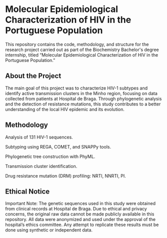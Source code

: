 #  Molecular Epidemiological Characterization of HIV in the Portuguese Population

This repository contains the code, methodology, and structure for the research project carried out as part of the Biochemistry Bachelor's degree internship, titled “Molecular Epidemiological Characterization of HIV in the Portuguese Population.”

## About the Project
The main goal of this project was to characterize HIV-1 subtypes and identify active transmission clusters in the Minho region, focusing on data collected from patients at Hospital de Braga. Through phylogenetic analysis and the detection of resistance mutations, this study contributes to a better understanding of the local HIV epidemic and its evolution.

## Methodology
Analysis of 131 HIV-1 sequences.

Subtyping using REGA, COMET, and SNAPPy tools.

Phylogenetic tree construction with PhyML.

Transmission cluster identification.

Drug resistance mutation (DRM) profiling: NRTI, NNRTI, PI.

## Ethical Notice
Important Note:
The genetic sequences used in this study were obtained from clinical records at Hospital de Braga. Due to ethical and privacy concerns, the original raw data cannot be made publicly available in this repository. All data were anonymized and used under the approval of the hospital’s ethics committee. Any attempt to replicate these results must be done using synthetic or independent data.
